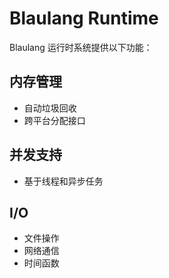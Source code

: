 # Blaulang Runtime

Blaulang 运行时系统提供以下功能：

## 内存管理
- 自动垃圾回收
- 跨平台分配接口

## 并发支持
- 基于线程和异步任务

## I/O
- 文件操作
- 网络通信
- 时间函数
